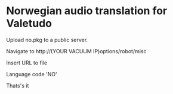 # Norwegian audio translation for Valetudo

Upload no.pkg to a public server. 

Navigate to http://(YOUR VACUUM IP)options/robot/misc 

Insert URL to file

Language code 'NO'

Thats's it
